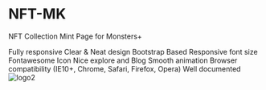 # NFT-MK
NFT Collection Mint Page for Monsters+


Fully responsive
Clear & Neat design
Bootstrap Based
Responsive font size
Fontawesome Icon
Nice explore and Blog
Smooth animation
Browser compatibility (IE10+, Chrome, Safari, Firefox, Opera)
Well documented
![logo2](https://user-images.githubusercontent.com/65456462/198906115-fe05274c-6f51-4799-a73e-3a48e9dd13f7.png)
